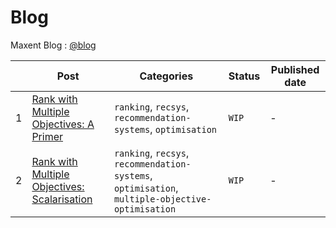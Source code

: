 # Blog

Maxent Blog : [@blog](https://maxentlabs.com/blog/)

|   | Post| Categories | Status | Published date |
|---|-----|------------|--------|----------------|
|1|[Rank with Multiple Objectives: A Primer](https://maxentlabs.com/blog/rank-with-multiple-objectives-1.html) | `ranking`, `recsys`, `recommendation-systems`, `optimisation`| `WIP` | - |
|2|[Rank with Multiple Objectives: Scalarisation](https://maxentlabs.com/blog/rank-with-multiple-objectives-2.html) | `ranking`, `recsys`, `recommendation-systems`, `optimisation`, `multiple-objective-optimisation` | `WIP` | - |

